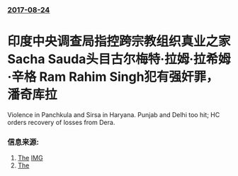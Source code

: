 ### [2017-08-24](/news/2017/08/24/index.md)

##### 
# 印度中央调查局指控跨宗教组织真业之家 Sacha Sauda头目古尔梅特·拉姆·拉希姆·辛格 Ram Rahim Singh犯有强奸罪，潘奇库拉 

Violence in Panchkula and Sirsa in Haryana. Punjab and Delhi too hit; HC orders recovery of losses from Dera.


### 信息来源:

1. [The](http://www.thehindu.com/news/national/other-states/live-updates-dera-sacha-sauda-chief-convicted-in-rape-case/article19558757.ece) [IMG](https://www.thehindu.com/news/national/other-states/article19560856.ece/ALTERNATES/LANDSCAPE_615/Vehicles%20burn%20in%20Panchkula)
2. [The](https://www.washingtonpost.com/news/morning-mix/wp/2017/08/25/indias-guru-of-bling-convicted-of-rape/)
